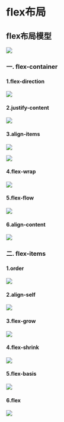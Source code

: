 # flex布局

## flex布局模型

![](D:\资料\IT\CSS\flex\1582080190(1).jpg)

### 一.  flex-container

#### 1.flex-direction

![](D:\资料\IT\CSS\flex\1582079737(1).jpg)

#### 2.justify-content

![](D:\资料\IT\CSS\flex\1582081270(1).jpg)

#### 3.align-items

![](D:\资料\IT\CSS\flex\1582082541(1).jpg)

![](D:\资料\IT\CSS\flex\1582082699(1).jpg)

#### 4.flex-wrap

![](D:\资料\IT\CSS\flex\1582083472(1).jpg)

#### 5.flex-flow

![](D:\资料\IT\CSS\flex\1582166404(1).jpg)

#### 6.align-content

![](D:\资料\IT\CSS\flex\1582166275(1).jpg)

### 二. flex-items

#### 1.order

![](D:\资料\IT\CSS\flex\1582167101(1).jpg)

#### 2.align-self

![](D:\资料\IT\CSS\flex\1582167349(1).jpg)

#### 3.flex-grow

![](D:\资料\IT\CSS\flex\1582175743(1).jpg)

#### 4.flex-shrink

![](D:\资料\IT\CSS\flex\1582176692(1).jpg)

#### 5.flex-basis

![](D:\资料\IT\CSS\flex\1582249704(1).jpg)

#### 6.flex

![](D:\资料\IT\CSS\flex\1582250041(1).jpg)

